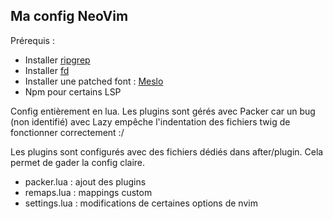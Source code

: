 ## Ma config NeoVim

Prérequis :
 - Installer [ripgrep](https://github.com/BurntSushi/ripgrep)
 - Installer [fd](https://github.com/sharkdp/fd)
 - Installer une patched font : [Meslo](https://www.nerdfonts.com/font-downloads)
 - Npm pour certains LSP

Config entièrement en lua. Les plugins sont gérés avec Packer car un bug 
(non identifié) avec Lazy empêche l'indentation des fichiers twig de 
fonctionner correctement :/

Les plugins sont configurés avec des fichiers dédiés dans after/plugin. Cela 
permet de gader la config claire.

* packer.lua : ajout des plugins
* remaps.lua : mappings custom
* settings.lua : modifications de certaines options de nvim
